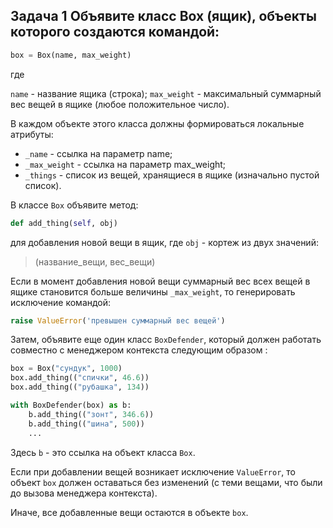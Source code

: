 ## Задача 1 Объявите класс Box (ящик), объекты которого создаются командой:

```python
box = Box(name, max_weight)
```
где

`name` - название ящика (строка);
`max_weight` - максимальный суммарный вес вещей в ящике (любое положительное число). 

В каждом объекте этого класса должны формироваться локальные атрибуты:

* `_name` - ссылка на параметр name;
* `_max_weight` - ссылка на параметр max_weight;
* `_things` - список из вещей, хранящиеся в ящике (изначально пустой список).

В классе `Box` объявите метод:

```python
def add_thing(self, obj)
```

для добавления новой вещи в ящик, где `obj` - кортеж из двух значений:

> (название_вещи, вес_вещи)

Если в момент добавления новой вещи суммарный вес всех вещей в ящике становится больше величины `_max_weight`, то генерировать исключение командой:

```python
raise ValueError('превышен суммарный вес вещей')
```

Затем, объявите еще один класс `BoxDefender`, который должен работать совместно с менеджером контекста следующим образом :

```python
box = Box("сундук", 1000)
box.add_thing(("спички", 46.6))
box.add_thing(("рубашка", 134))

with BoxDefender(box) as b:
    b.add_thing(("зонт", 346.6))
    b.add_thing(("шина", 500))
    ...
```

Здесь `b` - это ссылка на объект класса `Box`. 

Если при добавлении вещей возникает исключение `ValueError`, то объект `box` должен оставаться без изменений (с теми вещами, что были до вызова менеджера контекста). 

Иначе, все добавленные вещи остаются в объекте `box`.